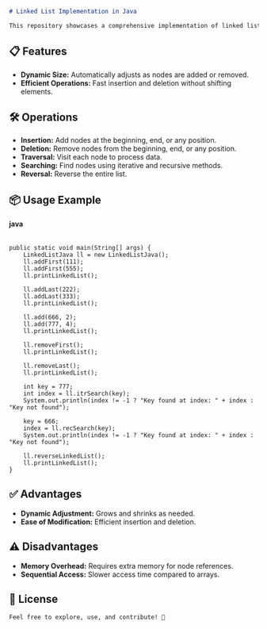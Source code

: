 ```markdown
# Linked List Implementation in Java

This repository showcases a comprehensive implementation of linked lists in Java, including various operations like insertion, deletion, traversal, and searching.

```
## 📋 Features

- **Dynamic Size:** Automatically adjusts as nodes are added or removed.
- **Efficient Operations:** Fast insertion and deletion without shifting elements.


## 🛠️ Operations


- **Insertion:** Add nodes at the beginning, end, or any position.
- **Deletion:** Remove nodes from the beginning, end, or any position.
- **Traversal:** Visit each node to process data.
- **Searching:** Find nodes using iterative and recursive methods.
- **Reversal:** Reverse the entire list.


## 📦 Usage Example
#### java
```

public static void main(String[] args) {
    LinkedListJava ll = new LinkedListJava();
    ll.addFirst(111);
    ll.addFirst(555);
    ll.printLinkedList();
    
    ll.addLast(222);
    ll.addLast(333);
    ll.printLinkedList();
    
    ll.add(666, 2);
    ll.add(777, 4);
    ll.printLinkedList();
    
    ll.removeFirst();
    ll.printLinkedList();
    
    ll.removeLast();
    ll.printLinkedList();
    
    int key = 777;
    int index = ll.itrSearch(key);
    System.out.println(index != -1 ? "Key found at index: " + index : "Key not found");
    
    key = 666;
    index = ll.recSearch(key);
    System.out.println(index != -1 ? "Key found at index: " + index : "Key not found");
    
    ll.reverseLinkedList();
    ll.printLinkedList();
}
```

## ✅ Advantages

- **Dynamic Adjustment:** Grows and shrinks as needed.
- **Ease of Modification:** Efficient insertion and deletion.

## ⚠️ Disadvantages

- **Memory Overhead:** Requires extra memory for node references.
- **Sequential Access:** Slower access time compared to arrays.

## 📜 License

```
Feel free to explore, use, and contribute! 🚀
